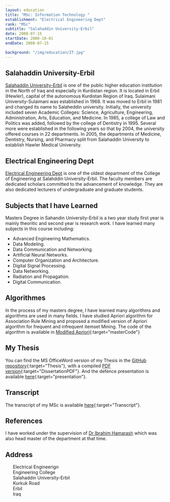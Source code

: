```yaml
---
layout: education
title: "MSc: Information Technology "
establishment: "Electrical Engineering Dept"
rank: "MSc"
subtitle: "Salahaddin University-Erbil"
date: 2008-07-15
startDate: 2000-10-01
endDate: 2008-07-15

background: "/img/education/IT.jpg"
---
```


## Salahaddin University-Erbil

[Salahaddin University-Erbil](http://su.edu.krd/) is one of the public higher education institution in the North of Iraq and especially in Kurdistan region. It is located in Erbil (Hewler), capital of the autonomous Kurdistan Region of Iraq. Sulaimani University-Sulaimani was established in 1968. It was moved to Erbil in 1981 and changed its name to Salaheddin university. Initially, the university included seven Academic Colleges: Science, Agriculture, Engineering, Administration, Arts, Education, and Medicine. In 1985, a college of Law and Politics was added, followed by the college of Dentistry in 1995. Several more were established in the following years so that by 2004, the university offered courses in 22 departments. In 2005, the departments of Medicine, Dentistry, Nursing, and Pharmacy split from Salahaddin University to establish Hawler Medical University.

## Electrical Engineering Dept

[Electrical Engineering Dept](http://colleges.su.edu.krd/engineering/electrical-engineering-department/about/) is one of the oldest department of the College of Engineering at Salahddin University-Erbil. The faculty members are dedicated scholars committed to the advancement of knowledge. They are also dedicated lecturers of undergraduate and graduate students.

## Subjects that I have Learned

Masters Degree in Sahandin University-Erbil is a two year study first year is mainly theoritic and second year is research work. I have learned many subjects in this course including:

- Advanced Engineering Mathematics.
- Data Modeling.
- Data Communication and Networking.
- Artificial Neural Networks.
- Computer Organization and Architecture.
- Digital Signal Processing.
- Data Networking.
- Radiation and Propagation.
- Digital Communication.

## Algorithmes

In the process of my masters degree, I have learned many algorithms and algorithms are used in many fields. I have studied Apriori algorithm for Association Rule Mining and proposed a modified version of Apriori algorithm for frequent and infrequent itemset Mining. The code of the algorithm is available in [Modified Apriori](https://github.com/polla-fattah/Associasion-mining-variation){:target="masterCode"}

## My Thesis

You can find the MS OfficeWord version of my Thesis in the [GitHub repository](https://github.com/polla-fattah/Thesis){:target="Thesis"}, with a compiled [PDF version](https://github.com/polla-fattah/Thesis/blob/main/thesis.pdf){:target="DissertationPDF"}. And the defence presentation is available [here](https://github.com/polla-fattah/Thesis/blob/main/Defence%20Seminar.ppt){:target="presentation"}.

## Transcript

The transcript of my MSc is available [here]("/img/education/MScTranscript.jpg"){:target="Transcript"}.

## References

I have worked under the supervision of [Dr Ibrahim Hamarash](https://www.researchgate.net/profile/Ibrahim-Hamarash) which was also head master of the department at that time.

## Address

  <div class="address">
    <a style="text-decoration:none;" target="maplocation" href="https://goo.gl/maps/vJrNSVWuvzaJeZWP7">
    <ul>
      <li style="list-style: none;">
          <i class="fas fa-map-marker"></i>
          <span class="address-lable">Electrical&nbsp;Engineerign</span>
      </li>
      <li style="list-style: none;">
          <i class="fas fa-university"></i>
          <span class="address-lable">Engineering&nbsp;College</span>
      </li>
      <li style="list-style: none;">
          <i class="fas fa-university"></i>
          <span class="address-lable">Salahaddin&nbsp;University-Erbil</span>
      </li>
      <li style="list-style: none;">
          <i class="fas fa-road"></i>
          <span class="address-lable">Kurkuk&nbsp;Road</span>
      </li>
      <li style="list-style: none;">
          <i class="fas fa-city"></i>
          <span class="address-lable">Erbil</span>
      </li>
      <li style="list-style: none;">
          <i class="fas fa-map"></i>
          <span class="address-lable">Iraq</span>
      </li>
    </ul>
  </a>
</div>
